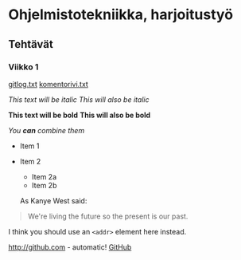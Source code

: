# Ohjelmistotekniikka, harjoitustyö

## Tehtävät

### Viikko 1
[gitlog.txt](https://github.com/yuzamonkey/ot-harjoitustyo/blob/main/laskarit/viikko1/gitlog.txt)
[komentorivi.txt](https://github.com/yuzamonkey/ot-harjoitustyo/blob/main/laskarit/viikko1/komentorivi.txt)

*This text will be italic*
_This will also be italic_

**This text will be bold**
__This will also be bold__

_You **can** combine them_

* Item 1
* Item 2
  * Item 2a
  * Item 2b

  As Kanye West said:

> We're living the future so
> the present is our past.

I think you should use an
`<addr>` element here instead.

http://github.com - automatic!
[GitHub](http://github.com)
